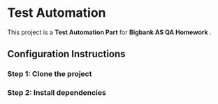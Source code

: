 # Test Automation

This project is a **Test Automation Part** for **Bigbank AS QA Homework** .

## Configuration Instructions

### Step 1: Clone the project
### Step 2: Install dependencies
